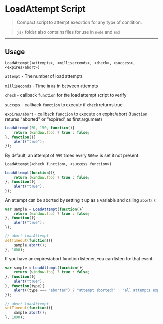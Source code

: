 # LoadAttempt Script

> Compact script to attempt execution for any type of condition.

> `js/` folder also contains files for use in `node` and `amd`

---

## Usage

`LoadAttempt(<attempts>, <millisecconds>, <check>, <success>, <expires/abort>)`

`attempt` - The number of load attempts

`milliseconds` - Time in `ms` in between attempts

`check` - callback `function` for the load attempt script to verify

`success` - callback `function` to execute if `check` returns true

`expires/abort` - callback `function` to execute on expire/abort (`function` returns "aborted" or "expired" as first argument)


```js
LoadAttempt(50, 150, function(){
    return (window.foo) ? true : false;
}, function(){
    alert("true");
});
````

By default, an attempt of `999` times every `500ms` is set if not present:

`LoadAttempt(<check function>, <success function>)`

```js
LoadAttempt(function(){
    return (window.foo) ? true : false;
}, function(){
    alert("true");
});
```

An attempt can be aborted by setting it up as a variable and calling `abort()`:

```js
var sample = LoadAttempt(function(){
    return (window.foo) ? true : false;
}, function(){
    alert("true");
});

// abort loadAttempt
setTimeout(function(){
    sample.abort();
}, 1000);
```

If you have an expires/abort function listener, you can listen for that event:

```js
var sample = LoadAttempt(function(){
    return (window.foo) ? true : false;
}, function(){
    alert("true");
}, function(type){
    alert((type === "aborted") ? "attempt aborted!" : "all attempts expired!");
});

// abort loadAttempt
setTimeout(function(){
    sample.abort();
}, 1000);
```